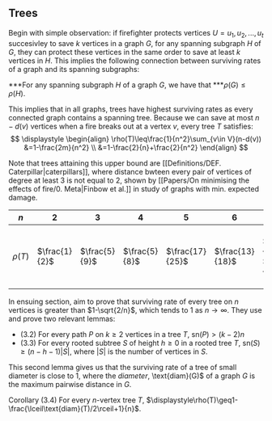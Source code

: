 ## Trees

Begin with simple observation: if firefighter protects vertices $U={u_1, u_2, ..., u_t}$ succesivley to save $k$ vertices in a graph $G$, for any spanning subgraph $H$ of $G$, they can protect these vertices in the same order to save at least $k$ vertices in $H$. This implies the following connection between surviving rates of a graph and its spanning subgraphs:

***For any spanning subgraph $H$ of a graph $G$, we have that ***$\rho(G)\leq\rho(H).$

This implies that in all graphs, trees have highest surviving rates as every connected graph contains a spanning tree. Because we can save at most $n-d(v)$ vertices when a fire breaks out at a vertex $v$, every tree $T$ satisfies:
$$
\displaystyle \begin{align}
\rho(T)\leq\frac{1}{n^2}\sum_{v\in V}(n-d(v)) &=1-\frac{2m}{n^2} \\
&=1-\frac{2}{n}+\frac{2}{n^2}
\end{align}
$$

Note that trees attaining this upper bound are [[Definitions/DEF. Caterpillar|caterpillars]], where distance bwteen every pair of vertices of degree at least 3 is not equal to 2, shown by [[Papers/On minimising the effects of fire/0. Meta|Finbow et al.]] in study of graphs with min. expected damage.

$n$ | 2 | 3 | 4 | 5 | 6 | 7 | 8 | 9
--- | --- | --- | --- | --- | --- | --- | --- | ---
$\rho(T)$ | $\frac{1}{2}$ | $\frac{5}{9}$ | $\frac{5}{8}$ | $\frac{17}{25}$ | $\frac{13}{18}$ | $\frac{36}{49}$, $\frac{37}{49}$ | $\frac{49}{64}$, $\frac{50}{64}$ | $\frac{63}{81}$, $\frac{64}{81}$, $\frac{65}{81}$

In ensuing section, aim to prove that surviving rate of every tree on $n$ vertices is greater than $1-\sqrt{2/n}$, which tends to 1 as $n\to\infty$. They use and prove two relevant lemmas:
- (3.2) For every path $P$ on $k\geq 2$ vertices in a tree $T$, $\text{sn}(P)>(k-2)n$
- (3.3) For every rooted subtree $S$ of height $h\geq0$ in a rooted tree $T$, $\text{sn}(S)\geq(n-h-1)|S|$, where $|S|$ is the number of vertices in $S$.

This second lemma gives us that the surviving rate of a tree of small diameter is close to 1, where the *diameter*, \text{diam}(G)$ of a graph $G$ is the maximum pairwise distance in $G$.

Corollary (3.4) For every $n$-vertex tree $T$, $\displaystyle\rho(T)\geq1-\frac{\lceil\text{diam}(T)/2\rceil+1}{n}$.

